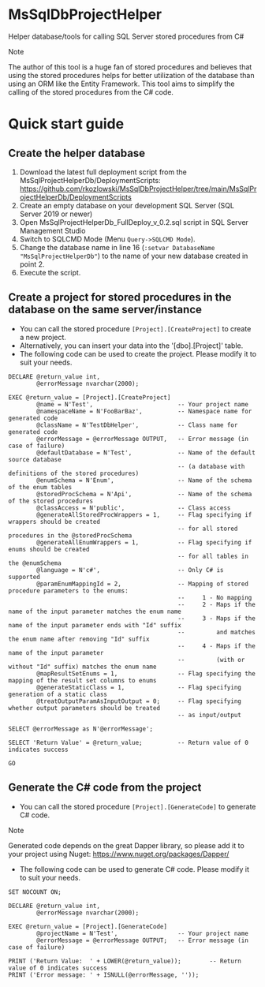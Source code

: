 # MsSqlDbProjectHelper
Helper database/tools for calling SQL Server stored procedures from C#
> [!NOTE]
> The author of this tool is a huge fan of stored procedures and believes that using the stored procedures helps for better utilization of the database than using an ORM like the Entity Framework.
> This tool aims to simplify the calling of the stored procedures from the C# code.

# Quick start guide

## Create the helper database
1. Download the latest full deployment script from the MsSqlProjectHelperDb/DeploymentScripts:
  https://github.com/rkozlowski/MsSqlDbProjectHelper/tree/main/MsSqlProjectHelperDb/DeploymentScripts
2. Create an empty database on your development SQL Server (SQL Server 2019 or newer)
3. Open MsSqlProjectHelperDb_FullDeploy_v_0.2.sql script in SQL Server Management Studio
4. Switch to SQLCMD Mode (Menu `Query->SQLCMD Mode`).
5. Change the database name in line 16 (`:setvar DatabaseName "MsSqlProjectHelperDb"`) to the name of your new database created in point 2.
6. Execute the script.

## Create a project for stored procedures in the database on the same server/instance
- You can call the stored procedure `[Project].[CreateProject]` to create a new project.
- Alternatively, you can insert your data into the '[dbo].[Project]' table.
- The following code can be used to create the project. Please modify it to suit your needs.
```TSQL
DECLARE	@return_value int,
        @errorMessage nvarchar(2000);

EXEC @return_value = [Project].[CreateProject]
        @name = N'Test',                        -- Your project name
        @namespaceName = N'FooBarBaz',          -- Namespace name for generated code
        @className = N'TestDbHelper',           -- Class name for generated code
        @errorMessage = @errorMessage OUTPUT,   -- Error message (in case of failure)
        @defaultDatabase = N'Test',             -- Name of the default source database
                                                -- (a database with definitions of the stored procedures)
        @enumSchema = N'Enum',                  -- Name of the schema of the enum tables
        @storedProcSchema = N'Api',             -- Name of the schema of the stored procedures
        @classAccess = N'public',               -- Class access
        @generateAllStoredProcWrappers = 1,     -- Flag specifying if wrappers should be created
                                                -- for all stored procedures in the @storedProcSchema
        @generateAllEnumWrappers = 1,           -- Flag specifying if enums should be created
                                                -- for all tables in the @enumSchema
        @language = N'c#',                      -- Only C# is supported
        @paramEnumMappingId = 2,                -- Mapping of stored procedure parameters to the enums:
                                                --     1 - No mapping
                                                --     2 - Maps if the name of the input parameter matches the enum name
                                                --     3 - Maps if the name of the input parameter ends with "Id" suffix
                                                --         and matches the enum name after removing "Id" suffix
                                                --     4 - Maps if the name of the input parameter
                                                --         (with or without "Id" suffix) matches the enum name
        @mapResultSetEnums = 1,                 -- Flag specifying the mapping of the result set columns to enums
        @generateStaticClass = 1,               -- Flag specifying generation of a static class
        @treatOutputParamAsInputOutput = 0;     -- Flag specifying whether output parameters should be treated
                                                -- as input/output

SELECT @errorMessage as N'@errorMessage';

SELECT 'Return Value' = @return_value;          -- Return value of 0 indicates success

GO
```
## Generate the C# code from the project
- You can call the stored procedure `[Project].[GenerateCode]` to generate C# code.
> [!NOTE]
> Generated code depends on the great Dapper library, so please add it to your project using Nuget:
> https://www.nuget.org/packages/Dapper/
- The following code can be used to generate C# code. Please modify it to suit your needs.
```TSQL
SET NOCOUNT ON;

DECLARE	@return_value int,
        @errorMessage nvarchar(2000);

EXEC @return_value = [Project].[GenerateCode]
        @projectName = N'Test',                 -- Your project name
        @errorMessage = @errorMessage OUTPUT;   -- Error message (in case of failure)

PRINT ('Return Value:  ' + LOWER(@return_value));        -- Return value of 0 indicates success
PRINT ('Error message: ' + ISNULL(@errorMessage, ''));  
```

